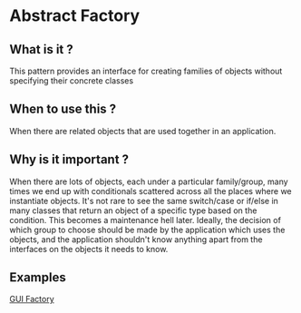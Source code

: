 Abstract Factory
================

## What is it ?
This pattern provides an interface for creating families of objects without specifying their concrete classes

## When to use this ?
When there are related objects that are used together in an application.

## Why is it important ?
When there are lots of objects, each under a particular family/group, many times we end up with
conditionals scattered across all the places where we instantiate objects. It's not rare to see the
same switch/case or if/else in many classes that return an object of a specific type based on the condition.
This becomes a maintenance hell later.
Ideally, the decision of which group to choose should be made by the application which uses the objects,
and the application shouldn't know anything apart from the interfaces on the objects it needs to know.

## Examples
[GUI Factory](http://rubydoc.info/github/emilsoman/design-patterns-ruby/master/Creational/AbstractFactory/GuiFactoryExample)

